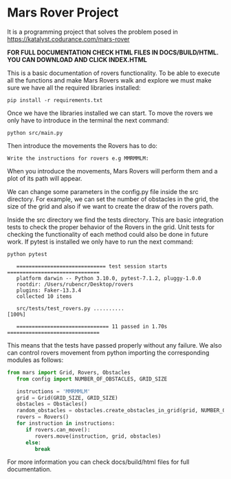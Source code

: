 # Mars Rover Project
It is a programming project that solves the problem posed in https://katalyst.codurance.com/mars-rover

**FOR FULL DOCUMENTATION CHECK HTML FILES IN DOCS/BUILD/HTML. YOU CAN DOWNLOAD AND CLICK INDEX.HTML**

This is a basic documentation of rovers functionality. To be able to execute all the functions and make Mars Rovers walk and explore 
we must make sure we have all the required libraries installed:

```console
pip install -r requirements.txt
```
Once we have the libraries installed we can start. To move the rovers we only have to introduce in the terminal
the next command:

```console
python src/main.py
```
Then introduce the movements the Rovers has to do:

```console
Write the instructions for rovers e.g MMRMMLM:
```
When you introduce the movements, Mars Rovers will perform them and a plot of its path will appear.

We can change some parameters in the config.py file inside the src directory. For example, we can 
set the number of obstacles in the grid, the size of the grid and also if we want to create the draw
of the rovers path.

Inside the src directory we find the tests directory. This are basic integration tests to check
the proper behavior of the Rovers in the grid. Unit tests for checking the functionality of each method could also be done 
in future work. If pytest is installed we only have to run the next command:

```console
python pytest

   ============================= test session starts ==============================
   platform darwin -- Python 3.10.0, pytest-7.1.2, pluggy-1.0.0
   rootdir: /Users/rubencr/Desktop/rovers
   plugins: Faker-13.3.4
   collected 10 items                                                             

   src/tests/test_rovers.py ..........                                      [100%]

   ============================== 11 passed in 1.70s ==============================
```
This means that the tests have passed properly without any failure. We also can control rovers movement from python
importing the corresponding modules as follows:


```python
from mars import Grid, Rovers, Obstacles
   from config import NUMBER_OF_OBSTACLES, GRID_SIZE

   instructions = 'MMRMMLM'
   grid = Grid(GRID_SIZE, GRID_SIZE)
   obstacles = Obstacles()
   random_obstacles = obstacles.create_obstacles_in_grid(grid, NUMBER_OF_OBSTACLES).get_obstacles_positions()
   rovers = Rovers()
   for instruction in instructions:
      if rovers.can_move():
         rovers.move(instruction, grid, obstacles)
      else:
         break
```
For more information you can check docs/build/html files for full documentation.
